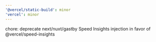 ```yaml
---
'@vercel/static-build': minor
'vercel': minor
---
```


chore: deprecate next/nuxt/gastby Speed Insights injection in favor of @vercel/speed-insights
